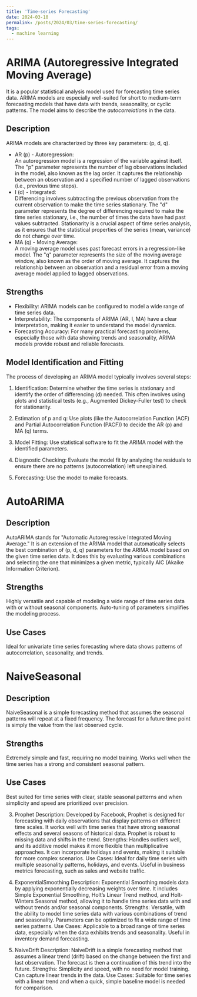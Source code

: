 ```yaml
---
title: 'Time-series Forecasting'
date: 2024-03-10
permalink: /posts/2024/03/time-series-forecasting/
tags:
  - machine learning
---
```


ARIMA (Autoregressive Integrated Moving Average)
======
It is a popular statistical analysis model used for forecasting time series data. 
ARIMA models are especially well-suited for short to medium-term forecasting models that have data with trends, seasonality, or cyclic patterns. 
The model aims to describe the *autocorrelations* in the data.

Description
-----
ARIMA models are characterized by three key parameters: (p, d, q).
- AR (p) - Autoregression:  
An autoregression model is a regression of the variable against itself. The "p" parameter represents the number of lag observations included in the model, also known as the lag order. It captures the relationship between an observation and a specified number of lagged observations (i.e., previous time steps).
- I (d) - Integrated:  
Differencing involves subtracting the previous observation from the current observation to make the time series stationary. The "d" parameter represents the degree of differencing required to make the time series stationary, i.e., the number of times the data have had past values subtracted. Stationarity is a crucial aspect of time series analysis, as it ensures that the statistical properties of the series (mean, variance) do not change over time.
- MA (q) - Moving Average:  
A moving average model uses past forecast errors in a regression-like model. The "q" parameter represents the size of the moving average window, also known as the order of moving average. It captures the relationship between an observation and a residual error from a moving average model applied to lagged observations.

Strengths
-----
- Flexibility: ARIMA models can be configured to model a wide range of time series data.
- Interpretability: The components of ARIMA (AR, I, MA) have a clear interpretation, making it easier to understand the model dynamics.
- Forecasting Accuracy: For many practical forecasting problems, especially those with data showing trends and seasonality, ARIMA models provide robust and reliable forecasts.

Model Identification and Fitting
------
The process of developing an ARIMA model typically involves several steps:

1. Identification: Determine whether the time series is stationary and identify the order of differencing (d) needed. This often involves using plots and statistical tests (e.g., Augmented Dickey-Fuller test) to check for stationarity.

2. Estimation of p and q: Use plots (like the Autocorrelation Function (ACF) and Partial Autocorrelation Function (PACF)) to decide the AR (p) and MA (q) terms.

3. Model Fitting: Use statistical software to fit the ARIMA model with the identified parameters.

4. Diagnostic Checking: Evaluate the model fit by analyzing the residuals to ensure there are no patterns (autocorrelation) left unexplained.

5. Forecasting: Use the model to make forecasts.

AutoARIMA
======
Description
------
AutoARIMA stands for "Automatic Autoregressive Integrated Moving Average." It is an extension of the ARIMA model that automatically selects the best combination of (p, d, q) parameters for the ARIMA model based on the given time series data. It does this by evaluating various combinations and selecting the one that minimizes a given metric, typically AIC (Akaike Information Criterion).

Strengths
------
Highly versatile and capable of modeling a wide range of time series data with or without seasonal components. Auto-tuning of parameters simplifies the modeling process.

Use Cases
------
Ideal for univariate time series forecasting where data shows patterns of autocorrelation, seasonality, and trends.

NaiveSeasonal
======
Description
------
NaiveSeasonal is a simple forecasting method that assumes the seasonal patterns will repeat at a fixed frequency. The forecast for a future time point is simply the value from the last observed cycle.

Strengths
------
Extremely simple and fast, requiring no model training. Works well when the time series has a strong and consistent seasonal pattern.

Use Cases
------
Best suited for time series with clear, stable seasonal patterns and when simplicity and speed are prioritized over precision.

3. Prophet
Description: Developed by Facebook, Prophet is designed for forecasting with daily observations that display patterns on different time scales. It works well with time series that have strong seasonal effects and several seasons of historical data. Prophet is robust to missing data and shifts in the trend.
Strengths: Handles outliers well, and its additive model makes it more flexible than multiplicative approaches. It can incorporate holidays and events, making it suitable for more complex scenarios.
Use Cases: Ideal for daily time series with multiple seasonality patterns, holidays, and events. Useful in business metrics forecasting, such as sales and website traffic.

4. ExponentialSmoothing
Description: Exponential Smoothing models data by applying exponentially decreasing weights over time. It includes Simple Exponential Smoothing, Holt’s Linear Trend method, and Holt-Winters Seasonal method, allowing it to handle time series data with and without trends and/or seasonal components.
Strengths: Versatile, with the ability to model time series data with various combinations of trend and seasonality. Parameters can be optimized to fit a wide range of time series patterns.
Use Cases: Applicable to a broad range of time series data, especially when the data exhibits trends and seasonality. Useful in inventory demand forecasting.

5. NaiveDrift
Description: NaiveDrift is a simple forecasting method that assumes a linear trend (drift) based on the change between the first and last observation. The forecast is then a continuation of this trend into the future.
Strengths: Simplicity and speed, with no need for model training. Can capture linear trends in the data.
Use Cases: Suitable for time series with a linear trend and when a quick, simple baseline model is needed for comparison.